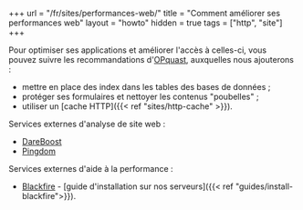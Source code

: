 +++
url = "/fr/sites/performances-web/"
title = "Comment améliorer ses performances web"
layout = "howto"
hidden = true
tags = ["http", "site"]
+++

Pour optimiser ses applications et améliorer l'accès à celles-ci, vous pouvez suivre les recommandations d'[OPquast](https://checklists.opquast.com/fr/webperf/), auxquelles nous ajouterons :

- mettre en place des index dans les tables des bases de données ;
- protéger ses formulaires et nettoyer les contenus "poubelles" ;
- utiliser un [cache HTTP]({{< ref "sites/http-cache" >}}).

Services externes d'analyse de site web :

- [DareBoost](https://www.dareboost.com/fr)
- [Pingdom](https://tools.pingdom.com/)

Services externes d'aide à la performance :

- [Blackfire](https://blackfire.io/) - [guide d'installation sur nos serveurs]({{< ref "guides/install-blackfire">}}).
